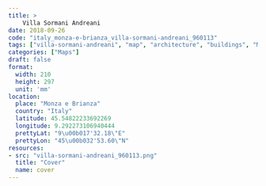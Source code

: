 ```yaml
---
title: > 
    Villa Sormani Andreani
date: 2018-09-26
code: "italy_monza-e-brianza_villa-sormani-andreani_960113"
tags: ["villa-sormani-andreani", "map", "architecture", "buildings", "Monza e Brianza", "Italy"]
categories: ["Maps"]
draft: false
format:
  width: 210
  height: 297
  unit: 'mm'
location:
  place: "Monza e Brianza"
  country: "Italy"
  latitude: 45.54822233692269
  longitude: 9.292273106940444
  prettyLat: "9\u00b017'32.18\"E"
  prettyLon: "45\u00b032'53.60\"N"
resources:
- src: "villa-sormani-andreani_960113.png"
  title: "Cover"
  name: cover
---
```

